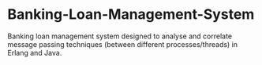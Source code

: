 # Banking-Loan-Management-System
Banking loan management system designed to analyse and correlate message passing techniques (between different processes/threads) in Erlang and Java.
